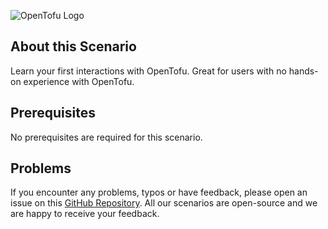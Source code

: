 ![OpenTofu Logo](https://raw.githubusercontent.com/opentofu/brand-artifacts/main/full/transparent/SVG/on-light.svg)

## About this Scenario

Learn your first interactions with OpenTofu. Great for users with no hands-on experience with OpenTofu.

## Prerequisites

No prerequisites are required for this scenario.

## Problems

If you encounter any problems, typos or have feedback, please open an issue on this [GitHub Repository](https://github.com/peak-scale/koda-scenarios). All our scenarios are open-source and we are happy to receive your feedback.
